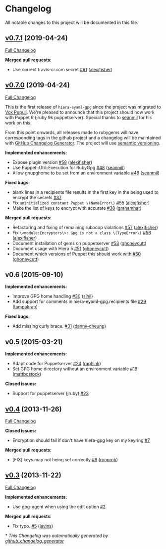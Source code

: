 # Changelog

All notable changes to this project will be documented in this file.

## [v0.7.1](https://github.com/voxpupuli/hiera-eyaml-gpg/tree/v0.7.1) (2019-04-24)

[Full Changelog](https://github.com/voxpupuli/hiera-eyaml-gpg/compare/v0.7.0...v0.7.1)

**Merged pull requests:**

- Use correct travis-ci.com secret [\#61](https://github.com/voxpupuli/hiera-eyaml-gpg/pull/61) ([alexjfisher](https://github.com/alexjfisher))

## [v0.7.0](https://github.com/voxpupuli/hiera-eyaml-gpg/tree/v0.7.0) (2019-04-24)

[Full Changelog](https://github.com/voxpupuli/hiera-eyaml-gpg/compare/vp_migration...v0.7.0)

This is the first release of `hiera-eyaml-gpg` since the project was migrated to [Vox Pupuli](https://voxpupuli.org/).  We're pleased to announce that this project should now work with Puppet 6 (jruby 9k puppetserver).  Special thanks to [seanmil](https://github.com/seanmil) for his work on this.

From this point onwards, all releases made to rubygems will have corresponding tags in the github project and a changelog will be maintained with [GitHub Changelog Generator](https://github.com/github-changelog-generator/github-changelog-generator).  The project will use [semantic versioning](https://semver.org/).

**Implemented enhancements:**

- Expose plugin version [\#58](https://github.com/voxpupuli/hiera-eyaml-gpg/pull/58) ([alexjfisher](https://github.com/alexjfisher))
- Use Puppet::Util::Execution for RubyGpg [\#48](https://github.com/voxpupuli/hiera-eyaml-gpg/pull/48) ([seanmil](https://github.com/seanmil))
- Allow gnupghome to be set from an environment variable [\#46](https://github.com/voxpupuli/hiera-eyaml-gpg/pull/46) ([seanmil](https://github.com/seanmil))

**Fixed bugs:**

- blank lines in a recipients file results in the first key in the being used to encrypt the secrets [\#37](https://github.com/voxpupuli/hiera-eyaml-gpg/issues/37)
- Fix `uninitialized constant Puppet \(NameError\)` [\#55](https://github.com/voxpupuli/hiera-eyaml-gpg/pull/55) ([alexjfisher](https://github.com/alexjfisher))
- Make the list of keys to encrypt with accurate [\#38](https://github.com/voxpupuli/hiera-eyaml-gpg/pull/38) ([grahamhar](https://github.com/grahamhar))

**Merged pull requests:**

- Refactoring and fixing of remaining rubocop violations [\#57](https://github.com/voxpupuli/hiera-eyaml-gpg/pull/57) ([alexjfisher](https://github.com/alexjfisher))
- Fix `\<module:Encryptors\>: Gpg is not a class \(TypeError\)` [\#56](https://github.com/voxpupuli/hiera-eyaml-gpg/pull/56) ([alexjfisher](https://github.com/alexjfisher))
- Document installation of gems on puppetserver [\#53](https://github.com/voxpupuli/hiera-eyaml-gpg/pull/53) ([ghoneycutt](https://github.com/ghoneycutt))
- Document usage with Hiera 5 [\#51](https://github.com/voxpupuli/hiera-eyaml-gpg/pull/51) ([ghoneycutt](https://github.com/ghoneycutt))
- Document which versions of Puppet this should work with [\#50](https://github.com/voxpupuli/hiera-eyaml-gpg/pull/50) ([ghoneycutt](https://github.com/ghoneycutt))

## v0.6 (2015-09-10)

**Implemented enhancements:**

- Improve GPG home handling [\#30](https://github.com/voxpupuli/hiera-eyaml-gpg/pull/30) ([sihil](https://github.com/sihil))
- Add support for comments in hiera-eyaml-gpg.recipients file [\#29](https://github.com/voxpupuli/hiera-eyaml-gpg/pull/29) ([tampakrap](https://github.com/tampakrap))

**Fixed bugs:**

- Add missing curly brace. [\#31](https://github.com/voxpupuli/hiera-eyaml-gpg/pull/31) ([danny-cheung](https://github.com/danny-cheung))

## v0.5 (2015-03-21)

**Implemented enhancements:**

- Adapt code for Puppetserver [\#24](https://github.com/voxpupuli/hiera-eyaml-gpg/pull/24) ([raphink](https://github.com/raphink))
- Set GPG home directory without an environment variable [\#19](https://github.com/voxpupuli/hiera-eyaml-gpg/pull/19) ([mattbostock](https://github.com/mattbostock))

**Closed issues:**

- Support for puppetserver \(jruby\) [\#23](https://github.com/voxpupuli/hiera-eyaml-gpg/issues/23)

## [v0.4](https://github.com/voxpupuli/hiera-eyaml-gpg/tree/v0.4) (2013-11-26)

[Full Changelog](https://github.com/voxpupuli/hiera-eyaml-gpg/compare/v0.3...v0.4)

**Closed issues:**

- Encryption should fail if don't have hiera-gpg key on my keyring [\#7](https://github.com/voxpupuli/hiera-eyaml-gpg/issues/7)

**Merged pull requests:**

- \[FIX\] keys map not being set correctly [\#9](https://github.com/voxpupuli/hiera-eyaml-gpg/pull/9) ([rooprob](https://github.com/rooprob))

## [v0.3](https://github.com/voxpupuli/hiera-eyaml-gpg/tree/v0.3) (2013-11-22)

[Full Changelog](https://github.com/voxpupuli/hiera-eyaml-gpg/compare/709b12bcd637a18672847946c410701d32096e0c...v0.3)

**Implemented enhancements:**

- Use gpg-agent when using the edit option [\#2](https://github.com/voxpupuli/hiera-eyaml-gpg/issues/2)

**Merged pull requests:**

- Fix typo. [\#5](https://github.com/voxpupuli/hiera-eyaml-gpg/pull/5) ([javins](https://github.com/javins))


\* *This Changelog was automatically generated by [github_changelog_generator](https://github.com/github-changelog-generator/github-changelog-generator)*
